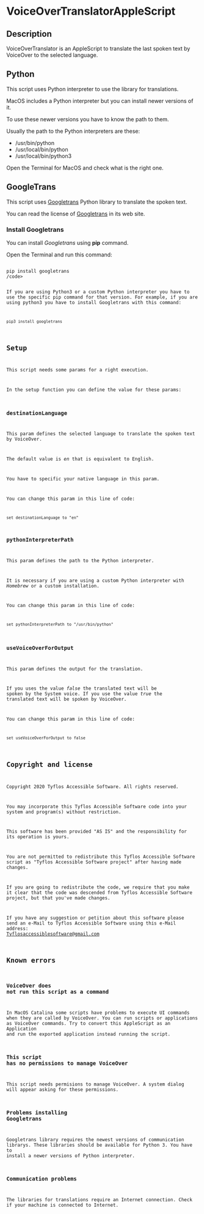 # VoiceOverTranslatorAppleScript

## Description

VoiceOverTranslator is an AppleScript to translate the last spoken text by VoiceOver to the selected language.

## Python

This script uses Python interpreter to use the library for translations.

MacOS includes a Python interpreter but you can install newer versions of it.

To use these newer versions you have to know the path to them.

Usually the path to the Python interpreters are these:

* /usr/bin/python
* /usr/local/bin/python
* /usr/local/bin/python3

Open the Terminal for MacOS and check what is the right one.

## GoogleTrans

This script uses [Googletrans](https://pypi.org/project/googletrans/) Python library to translate the spoken text.

You can read the license of [Googletrans](https://pypi.org/project/googletrans/) in its web site.

### Install Googletrans

You can install *Googletrans* using **pip** command.

Open the Terminal and run this command:

<code>
pip install googletrans
/code>

If you are using Python3 or a custom Python interpreter you have to use the specific pip command for that version. For example, if you are using python3 you have to install Googletrans with this command:

<code>
pip3 install googletrans
</code>

## Setup

This script needs some params for a right execution.

In the setup function you can define the value for these params:

### destinationLanguage

This param defines the selected language to translate the spoken text by VoiceOver. 

The default value is *en* that is equivalent to English. 

You have to specific your native language in this param.

You can change this param in this line of code:

<code>
set destinationLanguage to "en"
	</code>

### pythonInterpreterPath

This param defines the path to the Python interpreter.

It is necessary if you are using a custom Python interpreter with *Homebrew* or a custom installation.

You can change this param in this line of code:

<code>
set pythonInterpreterPath to "/usr/bin/python"
</code>

### useVoiceOverForOutput

This param defines the output for the translation.

If you uses the value *false* the translated text will be spoken by the System voice. If you use the value *true* the translated text will be spoken by VoiceOver.

You can change this param in this line of code:

<code>
set useVoiceOverForOutput to false
</code>

## Copyright and license

Copyright 2020 Tyflos Accessible Software. All rights reserved.

You may incorporate this Tyflos Accessible Software code into your system and 	program(s) without restriction.  

This software has been provided "AS IS" and the responsibility for its operation is yours.  

You are not permitted to redistribute this Tyflos Accessible Software script as "Tyflos 	Accessible Software project" after having made changes.  

If you are going to redistribute the code, we require that you make it clear that the code was 		descended from Tyflos Accessible Software project, but that you've made changes.

If you have any suggestion or petition about this software please send an e-Mail to Tyflos Accessible Software using this e-Mail address:
	[Tyflosaccessiblesoftware@gmail.com](mailto:Tyflosaccessiblesoftware@gmail.com)

## Known errors

### VoiceOver does not run this script as a command

In MacOS Catalina some scripts have problems to execute UI commands when they are called by VoiceOver.
You can run scripts or applications as VoiceOver commands. Try to convert this AppleScript as an Application and run the exported application instead running the script.

### This script has no permissions to manage VoiceOver

This script needs permisions to manage VoiceOver.
A system dialog will appear asking for these permissions.

### Problems installing Googletrans

Googletrans library requires the newest versions of communication librarys. These libraries should be available for Python 3. You have to install a newer versions of Python interpreter.

### Communication problems

The libraries for translations require an Internet connection. Check if your machine is connected to Internet.
